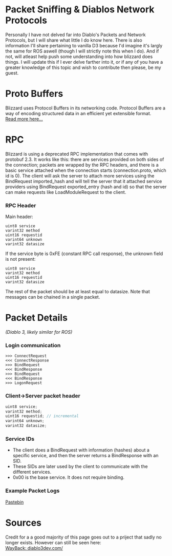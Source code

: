 # Packet Sniffing & Diablos Network Protocols
Personally I have not delved far into Diablo's Packets and Network Protocols, but I will share what little I do know here. There is also information I'll share pertaining to vanilla D3 because I'd imagine it's largly the same for ROS aswell (though I will strictly note this when I do). And if not, will atleast help push some understanding into how blizzard does things. I will update this if I ever delve farther into it, or if any of you have a greater knowledge of this topic and wish to contribute then please, be my guest.

# Proto Buffers
Blizzard uses Protocol Buffers in its networking code. Protocol Buffers are a way of encoding structured data in an efficient yet extensible format.  
[Read more here...](https://github.com/protocolbuffers/protobuf)

# RPC
Blizzard is using a deprecated RPC implementation that comes with protobuf 2.3. It works like this: there are services provided on both sides of the connection; packets are wrapped by the RPC headers, and there is a basic service attached when the connection starts (connection.proto, which id is 0). The client will ask the server to attach more services using the BindRequest imported_hash and will tell the server that it attached service providers using BindRequest exported_entry (hash and id) so that the server can make requests like LoadModuleRequest to the client. 

### RPC Header

Main header:
```
uint8 service
varint32 method
uint16 requestid
varint64 unknown
varint32 datasize
```
If the service byte is 0xFE (constant RPC call response), the unknown field is not present:
```
uint8 service
varint32 method
uint16 requestid
varint32 datasize
```
The rest of the packet should be at least equal to datasize. Note that messages can be chained in a single packet.


# Packet Details
_(Diablo 3, likely similar for ROS)_  

### Login communication
```
>>> ConnectRequest
<<< ConnectResponse
>>> BindRequest
<<< BindResponse
>>> BindRequest
<<< BindResponse
>>> LogonRequest 
```

### Client->Server packet header 
```c
uint8 service;
varint32 method;
uint16 requestid; // incremental
varint64 unknown;
varint32 datasize;
```

### Service IDs 
* The client does a BindRequest with information (hashes) about a specific service, and then the server returns a BindResponse with an SID.
* These SIDs are later used by the client to communicate with the different services.
* 0x00 is the base service. It does not require binding. 

### Example Packet Logs
[Pastebin](http://web.archive.org/web/20120508130803/http://pastebin.com/18j2mGsx)

# Sources
Credit for a a good majority of this page goes out to a priject that sadly no longer exists. However can still be seen here:  
[WayBack: diablo3dev.com/](http://web.archive.org/web/20120403094443/http://diablo3dev.com/w/Main_Page)
